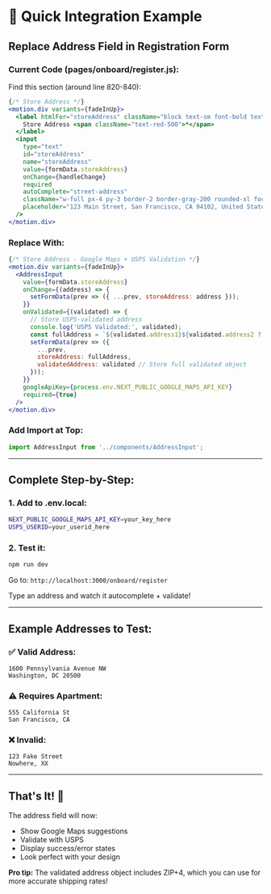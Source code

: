 # 🚀 Quick Integration Example

## Replace Address Field in Registration Form

### **Current Code (pages/onboard/register.js):**

Find this section (around line 820-840):

```jsx
{/* Store Address */}
<motion.div variants={fadeInUp}>
  <label htmlFor="storeAddress" className="block text-sm font-bold text-gray-700 mb-2">
    Store Address <span className="text-red-500">*</span>
  </label>
  <input
    type="text"
    id="storeAddress"
    name="storeAddress"
    value={formData.storeAddress}
    onChange={handleChange}
    required
    autoComplete="street-address"
    className="w-full px-4 py-3 border-2 border-gray-200 rounded-xl focus:ring-2 focus:ring-[#ff6fb3] focus:border-transparent transition-all text-gray-900 placeholder-gray-400 hover:border-gray-300"
    placeholder="123 Main Street, San Francisco, CA 94102, United States"
  />
</motion.div>
```

### **Replace With:**

```jsx
{/* Store Address - Google Maps + USPS Validation */}
<motion.div variants={fadeInUp}>
  <AddressInput
    value={formData.storeAddress}
    onChange={(address) => {
      setFormData(prev => ({ ...prev, storeAddress: address }));
    }}
    onValidated={(validated) => {
      // Store USPS-validated address
      console.log('USPS Validated:', validated);
      const fullAddress = `${validated.address1}${validated.address2 ? ', ' + validated.address2 : ''}, ${validated.city}, ${validated.state} ${validated.zip5}`;
      setFormData(prev => ({
        ...prev,
        storeAddress: fullAddress,
        validatedAddress: validated // Store full validated object
      }));
    }}
    googleApiKey={process.env.NEXT_PUBLIC_GOOGLE_MAPS_API_KEY}
    required={true}
  />
</motion.div>
```

### **Add Import at Top:**

```jsx
import AddressInput from '../components/AddressInput';
```

---

## Complete Step-by-Step:

### **1. Add to .env.local:**
```bash
NEXT_PUBLIC_GOOGLE_MAPS_API_KEY=your_key_here
USPS_USERID=your_userid_here
```

### **2. Test it:**
```bash
npm run dev
```

Go to: `http://localhost:3000/onboard/register`

Type an address and watch it autocomplete + validate!

---

## Example Addresses to Test:

### ✅ **Valid Address:**
```
1600 Pennsylvania Avenue NW
Washington, DC 20500
```

### ⚠️ **Requires Apartment:**
```
555 California St
San Francisco, CA
```

### ❌ **Invalid:**
```
123 Fake Street
Nowhere, XX
```

---

## That's It! 🎉

The address field will now:
- Show Google Maps suggestions
- Validate with USPS
- Display success/error states
- Look perfect with your design

**Pro tip:** The validated address object includes ZIP+4, which you can use for more accurate shipping rates!
